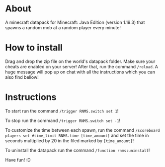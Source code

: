 # About
A minecraft datapack for Minecraft: Java Edition (version 1.19.3) that spawns a random mob at a random player every minute!

# How to install
Drag and drop the zip file on the world's datapack folder. Make sure your cheats are enabled on your server!
After that, run the command `/reload`. A huge message will pop up on chat with all the instructions which you can also find bellow!

# Instructions
To start run the command `/trigger RNMS.switch set 1`!

To stop run the command `/trigger RNMS.switch set -1`!

To customize the time between each spawn, run the command `/scoreboard players set #time_limit RNMS.time [time_amount]` and set the time in seconds multiplied by 20 in 
the filed marked by `[time_amount]`!

To uninstall the datapack run the command `/function rnms:uninstall`!

Have fun! :D
